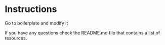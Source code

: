 # Instructions

Go to boilerplate and modify it

If you have any questions check the README.md file that contains a list of resources.

